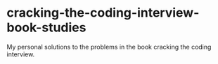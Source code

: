 # cracking-the-coding-interview-book-studies
My personal solutions to the problems in the book cracking the coding interview.
